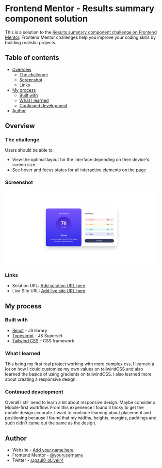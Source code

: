 # Frontend Mentor - Results summary component solution

This is a solution to the [Results summary component challenge on Frontend Mentor](https://www.frontendmentor.io/challenges/results-summary-component-CE_K6s0maV). Frontend Mentor challenges help you improve your coding skills by building realistic projects.

## Table of contents

- [Overview](#overview)
  - [The challenge](#the-challenge)
  - [Screenshot](#screenshot)
  - [Links](#links)
- [My process](#my-process)
  - [Built with](#built-with)
  - [What I learned](#what-i-learned)
  - [Continued development](#continued-development)
- [Author](#author)

## Overview

### The challenge

Users should be able to:

- View the optimal layout for the interface depending on their device's screen size
- See hover and focus states for all interactive elements on the page

### Screenshot

![](./src/assets/images/solution-screenshot.jpg)

### Links

- Solution URL: [Add solution URL here](https://www.frontendmentor.io/solutions/responsive-resultsummary-component-with-reacttypescripttailwindcss-s-AQetkvzT)
- Live Site URL: [Add live site URL here](https://fem-results-summary-mu.vercel.app)

## My process

### Built with

- [React](https://reactjs.org/) - JS library
- [Typescript](https://www.typescriptlang.org/) - JS Superset
- [Tailwind CSS](https://tailwindcss.com/) - CSS framework

### What I learned

This being my first real project working with more complex css, I learned a lot on how I could customize my own values on tailwindCSS and also learned the basics of using gradients on tailwindCSS.
I also learned more about creating a responsive design.

### Continued development

Overall I still need to learn a lot about responsive design. Maybe consider a Mobile-first workflow. From this experience I found it tricky to get the mobile design accurate.
I want to continue learning about placement and positioning because I found that my widths, heights, margins, paddings and such didn't came out the same as the design.

## Author

- Website - [Add your name here](https://www.paulojoliveira.com)
- Frontend Mentor - [@yourusername](https://www.frontendmentor.io/profile/yourusername)
- Twitter - [@paul0_oLiveir4](https://twitter.com/paul0_oLiveir4)
